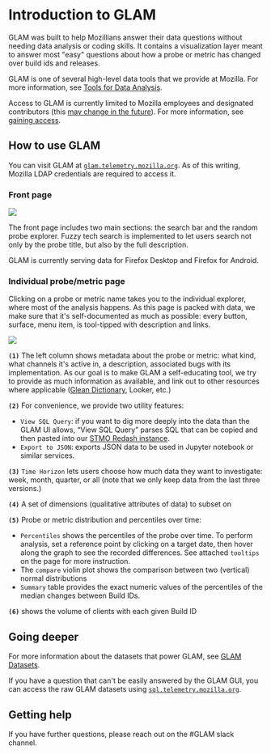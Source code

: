 # Introduction to GLAM

GLAM was built to help Mozillians answer their data questions without needing data analysis or coding skills. It contains a visualization layer meant to answer most "easy" questions about how a probe or metric has changed over build ids and releases.

GLAM is one of several high-level data tools that we provide at Mozilla. For more information, see [Tools for Data Analysis](../tools/interfaces.md).

Access to GLAM is currently limited to Mozilla employees and designated contributors (this [may change in the future](https://bugzilla.mozilla.org/show_bug.cgi?id=1712353)). For more information, see [gaining access](../concepts/gaining_access.md).

## How to use GLAM

You can visit GLAM at [`glam.telemetry.mozilla.org`](https://glam.telemetry.mozilla.org). As of this writing, Mozilla LDAP credentials are required to access it.

### Front page

![](../assets/GLAM_screenshots/front-page.png)

The front page includes two main sections: the search bar and the random probe explorer. Fuzzy tech search is implemented to let users search not only by the probe title, but also by the full description.

GLAM is currently serving data for Firefox Desktop and Firefox for Android.

### Individual probe/metric page

Clicking on a probe or metric name takes you to the individual explorer, where most of the analysis happens. As this page is packed with data, we make sure that it's self-documented as much as possible: every button, surface, menu item, is tool-tipped with description and links.

![](../assets/GLAM_screenshots/probe-page.png)

**`(1)`** The left column shows metadata about the probe or metric: what kind, what channels it's active in, a description, associated bugs with its implementation. As our goal is to make GLAM a self-educating tool, we try to provide as much information as available, and link out to other resources where applicable ([Glean Dictionary](https://dictionary.telemetry.mozilla.org/), Looker, etc.)

**`(2)`** For convenience, we provide two utility features:

- `View SQL Query`: if you want to dig more deeply into the data than the GLAM UI allows, “View SQL Query” parses SQL that can be copied and then pasted into our [STMO Redash instance](../tools/stmo.md).
- `Export to JSON`: exports JSON data to be used in Jupyter notebook or similar services.

**`(3)`** `Time Horizon` lets users choose how much data they want to investigate: week, month, quarter, or all (note that we only keep data from the last three versions.)

**`(4)`** A set of dimensions (qualitative attributes of data) to subset on

**`(5)`** Probe or metric distribution and percentiles over time:

- `Percentiles` shows the percentiles of the probe over time. To perform analysis, set a reference point by clicking on a target date, then hover along the graph to see the recorded differences. See attached `tooltips` on the page for more instruction.
- The `compare` violin plot shows the comparison between two (vertical) normal distributions
- `Summary` table provides the exact numeric values of the percentiles of the median changes between Build IDs.

**`(6)`** shows the volume of clients with each given Build ID

## Going deeper

For more information about the datasets that power GLAM, see [GLAM Datasets](../datasets/glam.md).

If you have a question that can't be easily answered by the GLAM GUI, you can access the raw GLAM datasets using [`sql.telemetry.mozilla.org`](../tools/stmo.md).

## Getting help

If you have further questions, please reach out on the #GLAM slack channel.
